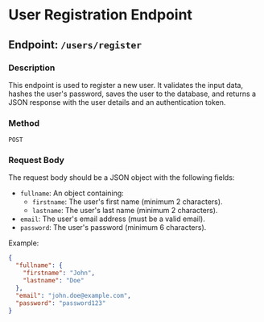 # User Registration Endpoint

## Endpoint: `/users/register`

### Description

This endpoint is used to register a new user. It validates the input data, hashes the user's password, saves the user to the database, and returns a JSON response with the user details and an authentication token.

### Method

`POST`

### Request Body

The request body should be a JSON object with the following fields:

- `fullname`: An object containing:
  - `firstname`: The user's first name (minimum 2 characters).
  - `lastname`: The user's last name (minimum 2 characters).
- `email`: The user's email address (must be a valid email).
- `password`: The user's password (minimum 6 characters).

Example:

```json
{
  "fullname": {
    "firstname": "John",
    "lastname": "Doe"
  },
  "email": "john.doe@example.com",
  "password": "password123"
}
```
